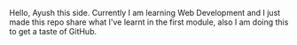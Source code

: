 Hello, Ayush this side. Currently I am learning Web Development and I just made this repo share what I've learnt in the first module, also I am doing this to get a taste of GitHub.
